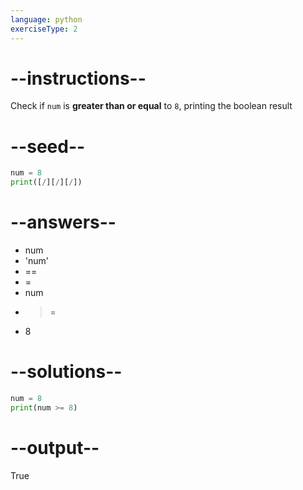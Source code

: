 ```yaml
---
language: python
exerciseType: 2
---
```


# --instructions--

Check if `num` is **greater than or equal** to `8`, printing the boolean result

# --seed--

```python
num = 8
print([/][/][/])
```

# --answers--

- num 
- 'num'
- == 
- = 
- num
- >= 
- 8

# --solutions--

```python
num = 8
print(num >= 8)
```

# --output--

True
